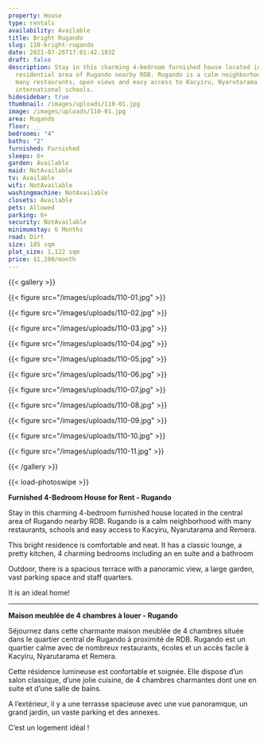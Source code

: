 ```yaml
---
property: House
type: rentals
availability: Available
title: Bright Rugando
slug: 110-bright-rugando
date: 2021-07-26T17:01:42.183Z
draft: false
description: Stay in this charming 4-bedroom furnished house located in the
  residential area of Rugando nearby RDB. Rugando is a calm neighborhood with
  many restaurants, open views and easy access to Kacyiru, Nyarutarama and
  international schools.
hidesidebar: true
thumbnail: /images/uploads/110-01.jpg
image: /images/uploads/110-01.jpg
area: Rugando
floor: __
bedrooms: "4"
baths: "2"
furnished: Furnished
sleeps: 6+
garden: Available
maid: NotAvailable
tv: Available
wifi: NotAvailable
washingmachine: NotAvailable
closets: Available
pets: Allowed
parking: 6+
security: NotAvailable
minimumstay: 6 Months
road: Dirt
size: 185 sqm
plot_size: 1,122 sqm
price: $1,200/month
---
```

{{< gallery >}}

{{< figure src="/images/uploads/110-01.jpg" >}}

{{< figure src="/images/uploads/110-02.jpg" >}}

{{< figure src="/images/uploads/110-03.jpg" >}}

{{< figure src="/images/uploads/110-04.jpg" >}}

{{< figure src="/images/uploads/110-05.jpg" >}}

{{< figure src="/images/uploads/110-06.jpg" >}}

{{< figure src="/images/uploads/110-07.jpg" >}}

{{< figure src="/images/uploads/110-08.jpg" >}}

{{< figure src="/images/uploads/110-09.jpg" >}}

{{< figure src="/images/uploads/110-10.jpg" >}}

{{< figure src="/images/uploads/110-11.jpg" >}}

{{< /gallery >}}

{{< load-photoswipe >}}

**Furnished 4-Bedroom House for Rent - Rugando**

Stay in this charming 4-bedroom furnished house located in the central area of Rugando nearby RDB. Rugando is a calm neighborhood with many restaurants, schools and easy access to Kacyiru, Nyarutarama and Remera.

This bright residence is comfortable and neat. It has a classic lounge, a pretty kitchen, 4 charming bedrooms including an en suite and a bathroom

Outdoor, there is a spacious terrace with a panoramic view, a large garden, vast parking space and staff quarters. 

It is an ideal home! 

- - -

**Maison meublée de 4 chambres à louer - Rugando**

Séjournez dans cette charmante maison meublée de 4 chambres située dans le quartier central de Rugando à proximité de RDB. Rugando est un quartier calme avec de nombreux restaurants, écoles et un accès facile à Kacyiru, Nyarutarama et Remera.

Cette résidence lumineuse est confortable et soignée. Elle dispose d’un salon classique, d’une jolie cuisine, de 4 chambres charmantes dont une en suite et d’une salle de bains.

A l’extérieur, il y a une terrasse spacieuse avec une vue panoramique, un grand jardin, un vaste parking et des annexes.

C’est un logement idéal !